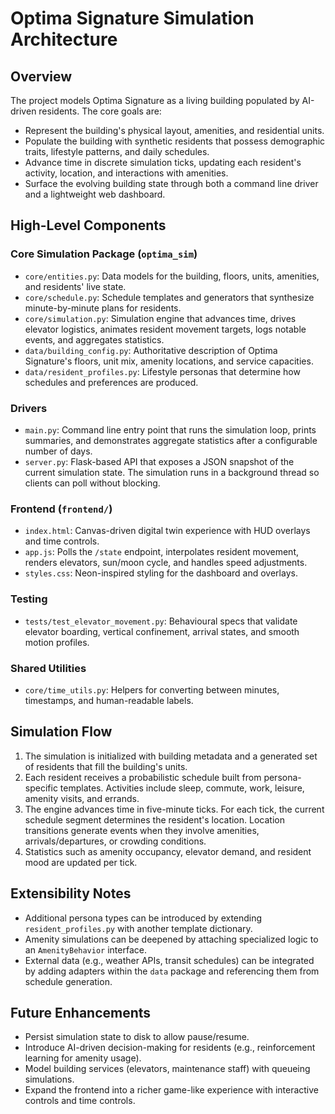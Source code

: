 # Optima Signature Simulation Architecture

## Overview
The project models Optima Signature as a living building populated by AI-driven residents. The core goals are:
- Represent the building's physical layout, amenities, and residential units.
- Populate the building with synthetic residents that possess demographic traits, lifestyle patterns, and daily schedules.
- Advance time in discrete simulation ticks, updating each resident's activity, location, and interactions with amenities.
- Surface the evolving building state through both a command line driver and a lightweight web dashboard.

## High-Level Components

### Core Simulation Package (`optima_sim`)
- `core/entities.py`: Data models for the building, floors, units, amenities, and residents' live state.
- `core/schedule.py`: Schedule templates and generators that synthesize minute-by-minute plans for residents.
- `core/simulation.py`: Simulation engine that advances time, drives elevator logistics, animates resident movement targets, logs notable events, and aggregates statistics.
- `data/building_config.py`: Authoritative description of Optima Signature's floors, unit mix, amenity locations, and service capacities.
- `data/resident_profiles.py`: Lifestyle personas that determine how schedules and preferences are produced.

### Drivers
- `main.py`: Command line entry point that runs the simulation loop, prints summaries, and demonstrates aggregate statistics after a configurable number of days.
- `server.py`: Flask-based API that exposes a JSON snapshot of the current simulation state. The simulation runs in a background thread so clients can poll without blocking.

### Frontend (`frontend/`)
- `index.html`: Canvas-driven digital twin experience with HUD overlays and time controls.
- `app.js`: Polls the `/state` endpoint, interpolates resident movement, renders elevators, sun/moon cycle, and handles speed adjustments.
- `styles.css`: Neon-inspired styling for the dashboard and overlays.

### Testing
- `tests/test_elevator_movement.py`: Behavioural specs that validate elevator boarding, vertical confinement, arrival states, and smooth motion profiles.

### Shared Utilities
- `core/time_utils.py`: Helpers for converting between minutes, timestamps, and human-readable labels.

## Simulation Flow
1. The simulation is initialized with building metadata and a generated set of residents that fill the building's units.<br>
2. Each resident receives a probabilistic schedule built from persona-specific templates. Activities include sleep, commute, work, leisure, amenity visits, and errands.<br>
3. The engine advances time in five-minute ticks. For each tick, the current schedule segment determines the resident's location. Location transitions generate events when they involve amenities, arrivals/departures, or crowding conditions.<br>
4. Statistics such as amenity occupancy, elevator demand, and resident mood are updated per tick.

## Extensibility Notes
- Additional persona types can be introduced by extending `resident_profiles.py` with another template dictionary.
- Amenity simulations can be deepened by attaching specialized logic to an `AmenityBehavior` interface.
- External data (e.g., weather APIs, transit schedules) can be integrated by adding adapters within the `data` package and referencing them from schedule generation.

## Future Enhancements
- Persist simulation state to disk to allow pause/resume.
- Introduce AI-driven decision-making for residents (e.g., reinforcement learning for amenity usage).
- Model building services (elevators, maintenance staff) with queueing simulations.
- Expand the frontend into a richer game-like experience with interactive controls and time controls.
